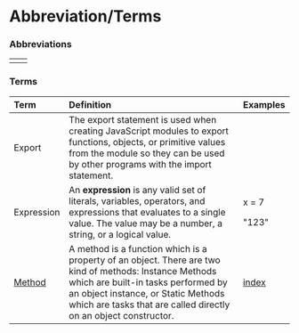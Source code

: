 # Abbreviation/Terms

### Abbreviations

|  |  |
| :--- | :--- |
|  |  |

### Terms

<table>
  <thead>
    <tr>
      <th style="text-align:left">Term</th>
      <th style="text-align:left">Definition</th>
      <th style="text-align:left">Examples</th>
    </tr>
  </thead>
  <tbody>
    <tr>
      <td style="text-align:left">Export</td>
      <td style="text-align:left">The export statement is used when creating JavaScript modules to export
        functions, objects, or primitive values from the module so they can be
        used by other programs with the import statement.</td>
      <td style="text-align:left"></td>
    </tr>
    <tr>
      <td style="text-align:left">Expression</td>
      <td style="text-align:left">An <b>expression</b> is any valid set of literals, variables, operators,
        and expressions that evaluates to a single value. The value may be a number,
        a string, or a logical value.</td>
      <td style="text-align:left">
        <p>x = 7</p>
        <p>&quot;123&quot;</p>
      </td>
    </tr>
    <tr>
      <td style="text-align:left"><a href="https://developer.mozilla.org/en-US/docs/Glossary/Method">Method</a>
      </td>
      <td style="text-align:left">A method is a function which is a property of an object. There are two
        kind of methods: Instance Methods which are built-in tasks performed by
        an object instance, or Static Methods which are tasks that are called directly
        on an object constructor.</td>
      <td style="text-align:left"><a href="https://developer.mozilla.org/en-US/docs/Web/JavaScript/Reference/Methods_Index">index</a>
      </td>
    </tr>
  </tbody>
</table>